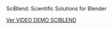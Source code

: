 SciBlend: Scientific Solutions for Blender

[Ver VIDEO DEMO SCIBLEND](media/VIDEO%20DEMO%20SCIBLEND.mp4)

